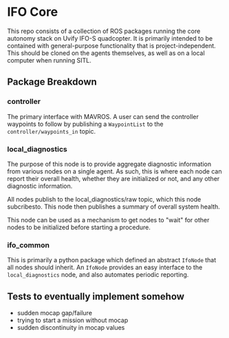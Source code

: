# IFO Core
This repo consists of a collection of ROS packages running the core autonomy stack on Uvify IFO-S quadcopter. It is primarily intended to be contained with general-purpose functionality that is project-independent. This should be cloned on the agents themselves, as well as on a local computer when running SITL.

## Package Breakdown 

### controller
The primary interface with MAVROS. A user can send the controller waypoints to follow by publishing a `WaypointList` to the `controller/waypoints_in` topic.

### local_diagnostics
The purpose of this node is to provide aggregate diagnostic information from various nodes on a single agent. As such, this is where each node can report their overall health, whether they are initialized or not, and any other diagnostic information.

All nodes publish to the local_diagnostics/raw topic, which this node subcribesto. This node then publishes a summary of overall system health.

This node can be used as a mechanism to get nodes to "wait" for other nodes to be initialized before starting a procedure.

### ifo_common
This is primarily a python package which defined an abstract `IfoNode` that all nodes should inherit. An `IfoNode` provides an easy interface to the `local_diagnostics` node, and also automates periodic reporting.

## Tests to eventually implement somehow

- sudden mocap gap/failure
- trying to start a mission without mocap
- sudden discontinuity in mocap values
